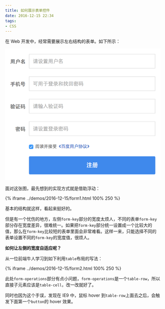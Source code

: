 ```yaml
---
title: 如何展示表单控件
date: 2016-12-15 22:34
tags:
- CSS
---
```


在 Web 开发中，经常需要展示左右结构的表单。<!-- more -->如下所示：

![](../images/2016-12-15/form.png)

面对这张图，最先想到的实现方式就是借助浮动：

{% iframe ../demos/2016-12-15/form1.html 100% 250 %}

基本的结构就这样，看起来挺好的。

但是有一个忧伤的地方，左侧`form-key`部分的宽度太烦人，不同的表单`form-key`部分存在宽度差异，很难统一。如果把`form-key`部分统一设置成一个比较大的值，那么在`form-key`比较短的表单里面会非常难看。这样一来，只能选择不同的表单设置不同的`form-key`的宽度值，很烦人。

**如何让左侧的宽度自适应呢？**

从一位前端牛人学习到如下利用`table`布局的写法：

{% iframe ../demos/2016-12-15/form2.html 100% 250 %}

此处`form-operations`部分有点小问题，`form-operations`是一个`table-row`，所以直接子元素应该是`table-cell`，改一改就好了。

同时也因为这个手误，发现在 IE9 中，鼠标 hover 到`table-row`上面去之后，会触发下面第一个`button`的 hover 效果。
